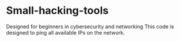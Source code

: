 # Small-hacking-tools
Designed for beginners in cybersecurity and networking 
This code is designed to ping all available IPs on the network.
